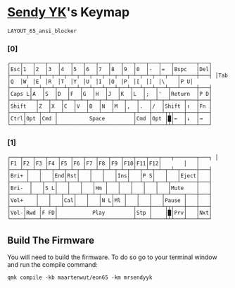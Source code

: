 # [Sendy YK](https://mr.sendyyk.com)'s Keymap

`LAYOUT_65_ansi_blocker`

### [0]

`
┌───┬───┬───┬───┬───┬───┬───┬───┬───┬───┬───┬───┬───┬───────┬───┐
│Esc│1  │2  │3  │4  │5  │6  │7  │8  │9  │0  │-  │=  │Bspc   │Del│
├───┴─┬─┴─┬─┴─┬─┴─┬─┴─┬─┴─┬─┴─┬─┴─┬─┴─┬─┴─┬─┴─┬─┴─┬─┴─┬─────┼───┤
│Tab  │Q  │W  │E  │R  │T  │Y  │U  │I  │O  │P  │[  │]  │\    │P U│
├─────┴┬──┴┬──┴┬──┴┬──┴┬──┴┬──┴┬──┴┬──┴┬──┴┬──┴┬──┴┬──┴─────┼───┤
│Caps L│A  │S  │D  │F  │G  │H  │J  │K  │L  │;  │'  │Return  │P D│
├──────┴─┬─┴─┬─┴─┬─┴─┬─┴─┬─┴─┬─┴─┬─┴─┬─┴─┬─┴─┬─┴─┬─┴────┬───┼───┤
│Shift   │Z  │X  │C  │V  │B  │N  │M  │,  │.  │/  │Shift │↑  │Fn │
├────┬───┴┬──┴─┬─┴───┴───┴───┴───┴───┴──┬┴───┼───┴┬┬┬───┼───┼───┤
│Ctrl│Opt │Cmd │          Space         │Cmd │Opt │█│←  │↓  │→  │
└────┴────┴────┴────────────────────────┴────┴────┴┴┴───┴───┴───┘
`

### [1]

`
┌───┬───┬───┬───┬───┬───┬───┬───┬───┬───┬───┬───┬───┬───────┬───┐
│   │F1 │F2 │F3 │F4 │F5 │F6 │F7 │F8 │F9 │F10│F11│F12│       │   │
├───┴─┬─┴─┬─┴─┬─┴─┬─┴─┬─┴─┬─┴─┬─┴─┬─┴─┬─┴─┬─┴─┬─┴─┬─┴─┬─────┼───┤
│Bri+ │   │   │End│Rst│   │   │   │Ins│   │P S│   │   │Eject│   │
├─────┴┬──┴┬──┴┬──┴┬──┴┬──┴┬──┴┬──┴┬──┴┬──┴┬──┴┬──┴┬──┴─────┼───┤
│Bri-  │   │S L│   │   │   │Hm │   │   │   │   │   │Mute    │   │
├──────┴─┬─┴─┬─┴─┬─┴─┬─┴─┬─┴─┬─┴─┬─┴─┬─┴─┬─┴─┬─┴─┬─┴────┬───┼───┤
│Vol+    │   │   │Cal│   │   │N L│Ml │   │   │   │Pause │   │   │
├────┬───┴┬──┴─┬─┴───┴───┴───┴───┴───┴──┬┴───┼───┴┬┬┬───┼───┼───┤
│Vol-│Rwd │F FD│           Play         │Stp │    │█│Prv│   │Nxt│
└────┴────┴────┴────────────────────────┴────┴────┴┴┴───┴───┴───┘
`

## Build The Firmware

You will need to build the firmware. To do so go to your terminal window and run the compile command:

    qmk compile -kb maartenwut/eon65 -km mrsendyyk

